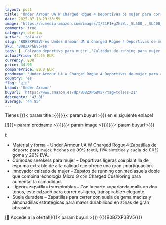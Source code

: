 ```yaml
---
layout: post
title: 'Under Armour UA W Charged Rogue 4 Deportivas de mujer para correr  ligeros zapatos de deporte para mujer  color blanco/gris halo/plateado metálico'
date: 2025-07-16 23:33:59
image: 'https://m.media-amazon.com/images/I/31F1+gZhzWL._SL500_._SL400_.jpg'
comments: true
category: ofertas
author: 'tole.es'
slug: 'B0BZXPGBV5-es Under Armour UA W Charged Rogue 4 Deportivas de mujer para...'
sku: 'B0BZXPGBV5-es'
tags: [ 'Calzado deportivo para mujer','Calzados de running para mujer','Calzados para correr en asfalto para mujer','Moda','Moda Mujer','Zapatillas deportivas y de moda para mujer','Zapatos para mujer','under armour','zapatos','🇪🇸', ]
actualPrice: 44.95 EUR
currency: EUR
price: 44.95
comparePrice: 80.0 EUR
prodname: 'Under Armour UA W Charged Rogue 4 Deportivas de mujer para correr  ligeros zapatos de deporte para mujer  color blanco/gris halo/plateado metálico'
country: 'es'
flag: '🇪🇸'
brand: 'Under Armour'
buyurl: 'https://www.amazon.es/dp/B0BZXPGBV5/?tag=tolees-21'
descuento: '43.81'
average: '44.95'
---
```


Tienes [{{< param title >}}]({{< param buyurl >}}) en el siguiente enlace!

[![{{< param prodname >}}]({{< param image >}})]({{< param buyurl >}})

ℹ️:

- Material y forma – Under Armour UA W Charged Rogue 4 Zapatillas de deporte para mujer, hechas de 89% textil, 11% sintético y suela de 80% goma y 20% EVA.
- Cómodas sneakers para mujer – Deportivas ligeras con plantilla de espuma extraíble de alta calidad que ofrece una gran amortiguación.
- Innovador calzado de mujer – Zapatos de running con mediasuela doble que combina tecnología Micro G con Charged Cushioning para aumentar la comodidad.
- Ligeras zapatillas transpirables – Con la parte superior de malla en dos tonos, este calzado para correr es ligero, transpirable y elegante.
- Suela duradera – Zapatillas para correr con suela de goma maciza y almohadillas estratégicas para mayor durabilidad en zonas de gran abrasión.

[🛒 Accede a la oferta!!]({{< param buyurl >}})
{{<world>}}B0BZXPGBV5{{</world>}}
